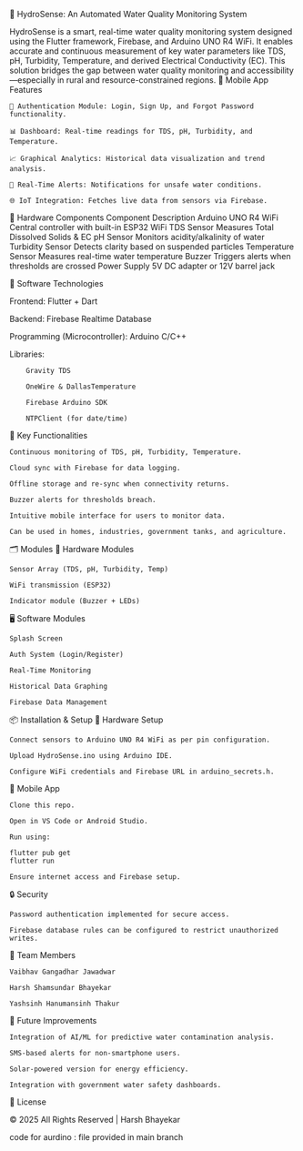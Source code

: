 🌊 HydroSense: An Automated Water Quality Monitoring System

HydroSense is a smart, real-time water quality monitoring system designed using the Flutter framework, Firebase, and Arduino UNO R4 WiFi. It enables accurate and continuous measurement of key water parameters like TDS, pH, Turbidity, Temperature, and derived Electrical Conductivity (EC). This solution bridges the gap between water quality monitoring and accessibility—especially in rural and resource-constrained regions.
📱 Mobile App Features

    🔐 Authentication Module: Login, Sign Up, and Forgot Password functionality.

    📊 Dashboard: Real-time readings for TDS, pH, Turbidity, and Temperature.

    📈 Graphical Analytics: Historical data visualization and trend analysis.

    🔔 Real-Time Alerts: Notifications for unsafe water conditions.

    🌐 IoT Integration: Fetches live data from sensors via Firebase.

🔧 Hardware Components
Component	Description
Arduino UNO R4 WiFi	Central controller with built-in ESP32 WiFi
TDS Sensor	Measures Total Dissolved Solids & EC
pH Sensor	Monitors acidity/alkalinity of water
Turbidity Sensor	Detects clarity based on suspended particles
Temperature Sensor	Measures real-time water temperature
Buzzer	Triggers alerts when thresholds are crossed
Power Supply	5V DC adapter or 12V barrel jack

🧠 Software Technologies

   Frontend: Flutter + Dart

   Backend: Firebase Realtime Database

   Programming (Microcontroller): Arduino C/C++

   Libraries:

        Gravity TDS

        OneWire & DallasTemperature

        Firebase Arduino SDK

        NTPClient (for date/time)

🧪 Key Functionalities

    Continuous monitoring of TDS, pH, Turbidity, Temperature.

    Cloud sync with Firebase for data logging.

    Offline storage and re-sync when connectivity returns.

    Buzzer alerts for thresholds breach.

    Intuitive mobile interface for users to monitor data.

    Can be used in homes, industries, government tanks, and agriculture.

🗂 Modules
🔌 Hardware Modules

    Sensor Array (TDS, pH, Turbidity, Temp)

    WiFi transmission (ESP32)

    Indicator module (Buzzer + LEDs)

🖥 Software Modules

    Splash Screen

    Auth System (Login/Register)

    Real-Time Monitoring

    Historical Data Graphing

    Firebase Data Management

📦 Installation & Setup
🔋 Hardware Setup

    Connect sensors to Arduino UNO R4 WiFi as per pin configuration.

    Upload HydroSense.ino using Arduino IDE.

    Configure WiFi credentials and Firebase URL in arduino_secrets.h.

📲 Mobile App

    Clone this repo.

    Open in VS Code or Android Studio.

    Run using:

    flutter pub get
    flutter run

    Ensure internet access and Firebase setup.

🔒 Security

    Password authentication implemented for secure access.

    Firebase database rules can be configured to restrict unauthorized writes.

👥 Team Members

    Vaibhav Gangadhar Jawadwar

    Harsh Shamsundar Bhayekar

    Yashsinh Hanumansinh Thakur

📝 Future Improvements

    Integration of AI/ML for predictive water contamination analysis.

    SMS-based alerts for non-smartphone users.

    Solar-powered version for energy efficiency.

    Integration with government water safety dashboards.

📃 License

© 2025 All Rights Reserved | Harsh Bhayekar


code for aurdino : 
file provided in main branch
